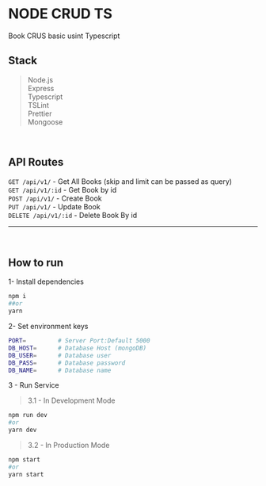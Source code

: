 # NODE CRUD TS

Book CRUS basic usint Typescript

## Stack

> Node.js  
> Express  
> Typescript  
> TSLint  
> Prettier  
> Mongoose

<br/>

## API Routes

`GET /api/v1/` - Get All Books (skip and limit can be passed as query)  
`GET /api/v1/:id` - Get Book by id  
`POST /api/v1/` - Create Book  
`PUT /api/v1/` - Update Book  
`DELETE /api/v1/:id` - Delete Book By id

<hr/>
<br/>

## How to run

1- Install dependencies

```bash
npm i
##or
yarn
```

2- Set environment keys

```bash
PORT=         # Server Port:Default 5000
DB_HOST=      # Database Host (mongoDB)
DB_USER=      # Database user
DB_PASS=      # Database password
DB_NAME=      # Database name
```

3 - Run Service

> 3.1 - In Development Mode

```bash
npm run dev
#or
yarn dev
```

> 3.2 - In Production Mode

```bash
npm start
#or
yarn start
```
